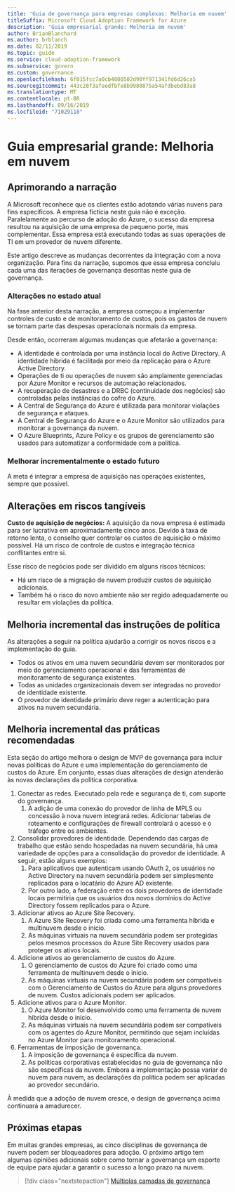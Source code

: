 ```yaml
---
title: 'Guia de governança para empresas complexas: Melhoria em nuvem'
titleSuffix: Microsoft Cloud Adoption Framework for Azure
description: 'Guia empresarial grande: Melhoria em nuvem'
author: BrianBlanchard
ms.author: brblanch
ms.date: 02/11/2019
ms.topic: guide
ms.service: cloud-adoption-framework
ms.subservice: govern
ms.custom: governance
ms.openlocfilehash: 6f015fcc7a0cb4000502d90ff971341fd6d26ca5
ms.sourcegitcommit: 443c28f3afeedfbfe8b9980875a54afdbebd83a8
ms.translationtype: MT
ms.contentlocale: pt-BR
ms.lasthandoff: 09/16/2019
ms.locfileid: "71029118"
---
```

# <a name="large-enterprise-guide-multicloud-improvement"></a>Guia empresarial grande: Melhoria em nuvem

## <a name="advancing-the-narrative"></a>Aprimorando a narração

A Microsoft reconhece que os clientes estão adotando várias nuvens para fins específicos. A empresa fictícia neste guia não é exceção. Paralelamente ao percurso de adoção do Azure, o sucesso da empresa resultou na aquisição de uma empresa de pequeno porte, mas complementar. Essa empresa está executando todas as suas operações de TI em um provedor de nuvem diferente.

Este artigo descreve as mudanças decorrentes da integração com a nova organização. Para fins da narração, supomos que essa empresa concluiu cada uma das iterações de governança descritas neste guia de governança.

### <a name="changes-in-the-current-state"></a>Alterações no estado atual

Na fase anterior desta narração, a empresa começou a implementar controles de custo e de monitoramento de custos, pois os gastos de nuvem se tornam parte das despesas operacionais normais da empresa.

Desde então, ocorreram algumas mudanças que afetarão a governança:

- A identidade é controlada por uma instância local do Active Directory. A identidade híbrida é facilitada por meio da replicação para o Azure Active Directory.
- Operações de ti ou operações de nuvem são amplamente gerenciadas por Azure Monitor e recursos de automação relacionados.
- A recuperação de desastres e a DRBC (continuidade dos negócios) são controladas pelas instâncias do cofre do Azure.
- A Central de Segurança do Azure é utilizada para monitorar violações de segurança e ataques.
- A Central de Segurança do Azure e o Azure Monitor são utilizados para monitorar a governança da nuvem.
- O Azure Blueprints, Azure Policy e os grupos de gerenciamento são usados para automatizar a conformidade com a política.

### <a name="incrementally-improve-the-future-state"></a>Melhorar incrementalmente o estado futuro

A meta é integrar a empresa de aquisição nas operações existentes, sempre que possível.

## <a name="changes-in-tangible-risks"></a>Alterações em riscos tangíveis

**Custo de aquisição de negócios:** A aquisição da nova empresa é estimada para ser lucrativa em aproximadamente cinco anos. Devido à taxa de retorno lenta, o conselho quer controlar os custos de aquisição o máximo possível. Há um risco de controle de custos e integração técnica conflitantes entre si.

Esse risco de negócios pode ser dividido em alguns riscos técnicos:

- Há um risco de a migração de nuvem produzir custos de aquisição adicionais.
- Também há o risco do novo ambiente não ser regido adequadamente ou resultar em violações da política.

## <a name="incremental-improvement-of-the-policy-statements"></a>Melhoria incremental das instruções de política

As alterações a seguir na política ajudarão a corrigir os novos riscos e a implementação do guia.

- Todos os ativos em uma nuvem secundária devem ser monitorados por meio do gerenciamento operacional e das ferramentas de monitoramento de segurança existentes.
- Todas as unidades organizacionais devem ser integradas no provedor de identidade existente.
- O provedor de identidade primário deve reger a autenticação para ativos na nuvem secundária.

## <a name="incremental-improvement-of-the-best-practices"></a>Melhoria incremental das práticas recomendadas

Esta seção do artigo melhora o design de MVP de governança para incluir novas políticas do Azure e uma implementação do gerenciamento de custos do Azure. Em conjunto, essas duas alterações de design atenderão às novas declarações da política corporativa.

1. Conectar as redes. Executado pela rede e segurança de ti, com suporte do governança.
    1. A adição de uma conexão do provedor de linha de MPLS ou concessão à nova nuvem integrará redes. Adicionar tabelas de roteamento e configurações de firewall controlará o acesso e o tráfego entre os ambientes.
1. Consolidar provedores de identidade. Dependendo das cargas de trabalho que estão sendo hospedadas na nuvem secundária, há uma variedade de opções para a consolidação do provedor de identidade. A seguir, estão alguns exemplos:
    1. Para aplicativos que autenticam usando OAuth 2, os usuários no Active Directory na nuvem secundária podem ser simplesmente replicados para o locatário do Azure AD existente.
    1. Por outro lado, a federação entre os dois provedores de identidade locais permitiria que os usuários dos novos domínios do Active Directory fossem replicados para o Azure.
1. Adicionar ativos ao Azure Site Recovery.
    1. A Azure Site Recovery foi criada como uma ferramenta híbrida e multinuvem desde o início.
    1. As máquinas virtuais na nuvem secundária podem ser protegidas pelos mesmos processos do Azure Site Recovery usados para proteger os ativos locais.
1. Adicione ativos ao gerenciamento de custos do Azure.
    1. O gerenciamento de custos do Azure foi criado como uma ferramenta de multinuvem desde o início.
    1. As máquinas virtuais na nuvem secundária podem ser compatíveis com o Gerenciamento de Custos do Azure para alguns provedores de nuvem. Custos adicionais podem ser aplicados.
1. Adicione ativos para o Azure Monitor.
    1. O Azure Monitor foi desenvolvido como uma ferramenta de nuvem híbrida desde o início.
    1. As máquinas virtuais na nuvem secundária podem ser compatíveis com os agentes do Azure Monitor, permitindo que sejam incluídas no Azure Monitor para monitoramento operacional.
1. Ferramentas de imposição de governança.
    1. A imposição de governança é específica da nuvem.
    1. As políticas corporativas estabelecidas no guia de governança não são específicas da nuvem. Embora a implementação possa variar de nuvem para nuvem, as declarações da política podem ser aplicadas ao provedor secundário.

À medida que a adoção de nuvem cresce, o design de governança acima continuará a amadurecer.

## <a name="next-steps"></a>Próximas etapas

Em muitas grandes empresas, as cinco disciplinas de governança de nuvem podem ser bloqueadores para adoção. O próximo artigo tem algumas opiniões adicionais sobre como tornar a governança um esporte de equipe para ajudar a garantir o sucesso a longo prazo na nuvem.

> [!div class="nextstepaction"]
> [Múltiplas camadas de governança](./multiple-layers-of-governance.md)
